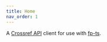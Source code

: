 ```yaml
---
title: Home
nav_order: 1
---
```


A [Crossref API] client for use with [fp-ts].

[crossref api]: https://www.crossref.org/documentation/retrieve-metadata/rest-api/
[fp-ts]: https://gcanti.github.io/fp-ts/
